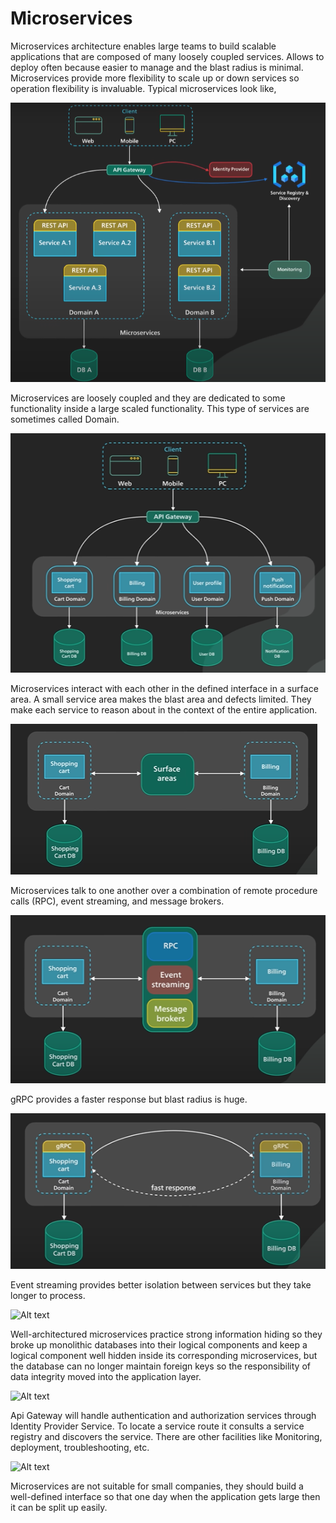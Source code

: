 # Microservices
Microservices architecture enables large teams to build scalable applications that are composed of many loosely coupled services. Allows to deploy often because easier to manage and the blast radius is minimal. Microservices provide more flexibility to scale up or down services so operation flexibility is invaluable.
Typical microservices look like,

![Alt text](img/image.png)

Microservices are loosely coupled and they are dedicated to some functionality inside a large scaled functionality. This type of services are sometimes called Domain.

![Alt text](img/image1.png)

Microservices interact with each other in the defined interface in a surface area. A small service area makes the blast area and defects limited. They make each service to reason about in the context of the entire application.

![Alt text](img/image2.png)

Microservices talk to one another over a combination of remote procedure calls (RPC), event streaming, and message brokers.

![Alt text](img/image3.png)

gRPC provides a faster response but blast radius is huge.

![Alt text](img/image4.png)

Event streaming provides better isolation between services but they take longer to process.

![Alt text](image5.png)

Well-architectured microservices practice strong information hiding so they broke up monolithic databases into their logical components and keep a logical component well hidden inside its corresponding microservices, but the database can no longer maintain foreign keys so the responsibility of data integrity moved into the application layer.

![Alt text](image6.png)

Api Gateway will handle authentication and authorization services through Identity Provider Service. To locate a service route it consults a service registry and discovers the service. There are other facilities like Monitoring, deployment, troubleshooting, etc. 

![Alt text](image7.png)

Microservices are not suitable for small companies, they should build a well-defined interface so that one day when the application gets large then it can be split up easily.
